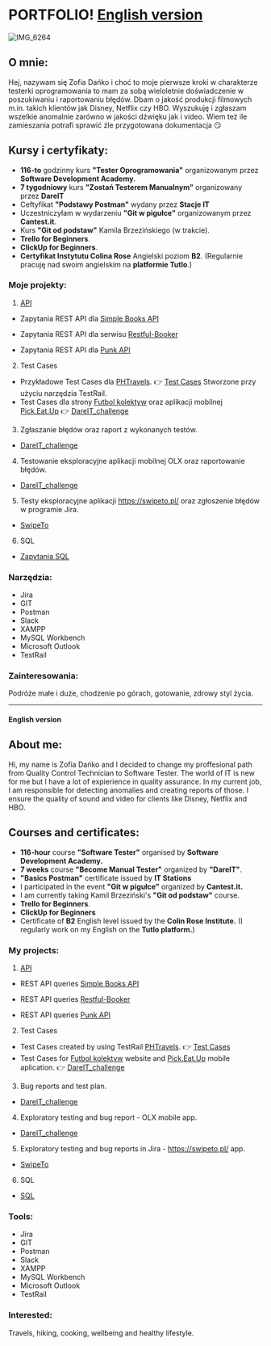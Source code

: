 # PORTFOLIO! [English version](#english-version)


![IMG_6264](https://user-images.githubusercontent.com/102677799/210249109-14005ed3-d44c-4f28-8de4-2e9c61935e00.JPG)


## O mnie:
Hej, nazywam się Zofia Dańko i choć to moje pierwsze kroki w charakterze testerki oprogramowania to mam za sobą wieloletnie doświadczenie w poszukiwaniu 
i raportowaniu błędów. Dbam o jakość produkcji filmowych m.in. takich klientów jak Disney, Netflix czy HBO. Wyszukuję i zgłaszam wszelkie anomalnie zarówno w jakości dźwięku jak i video. Wiem też ile zamieszania potrafi sprawić źle przygotowana dokumentacja :smirk: 
## Kursy i certyfikaty:

* **116-to** godzinny kurs **"Tester Oprogramowania"** organizowanym przez **Software Development Academy**. 
* **7 tygodniowy** kurs **"Zostań Testerem Manualnym"** organizowany przez **DareIT**
* Ceftyfikat **"Podstawy Postman"** wydany przez **Stacje IT** 
* Uczestniczyłam w wydarzeniu **"Git w pigułce"** organizowanym przez **Cantest.it**. 
* Kurs **"Git od podstaw"** Kamila Brzezińskiego (w trakcie).
* **Trello for Beginners**.
* **ClickUp for Beginners**. 
* **Certyfikat Instytutu Colina Rose** Angielski poziom **B2**. (Regularnie pracuję nad swoim angielskim na **platformie Tutlo**.)

 




### Moje projekty:

1. [API](https://github.com/ZofiaD/PORTFOLIO/tree/main/API)
 * Zapytania REST API dla [Simple Books API](https://github.com/vdespa/introduction-to-postman-course/blob/main/simple-books-api.md)
 
 * Zapytania REST API dla serwisu [Restful-Booker](https://restful-booker.herokuapp.com/)

 * Zapytania REST API dla [Punk API](https://punkapi.com/documentation/v2)

2. Test Cases
 * Przykładowe Test Cases dla [PHTravels](https://phptravels.net/). :point_right: [Test Cases](https://github.com/ZofiaD/PORTFOLIO/blob/main/TestCase.pdf) Stworzone przy użyciu narzędzia TestRail.
 * Test Cases dla strony [Futbol kolektyw](//scouts-test.futbolkolektyw.pl/pl) oraz aplikacji mobilnej [Pick.Eat.Up](https://pickeatup.io/) :point_right: [DareIT_challenge](https://drive.google.com/drive/folders/1OZHrDLQ9Q7OqTHEhCYCJTAEUBQSixOHD?usp=share_link)

3. Zgłaszanie błędów oraz raport z wykonanych testów.

 * [DareIT_challenge](https://drive.google.com/drive/folders/1ZBefbKlAniqDTgZPBl3wGLYppKZZWG9B?usp=share_link)
 
4. Testowanie eksploracyjne aplikacji mobilnej OLX oraz raportowanie błędów.

 * [DareIT_challenge](https://drive.google.com/drive/folders/1i8yyyPkfFo5nn885NUhzRrJreoPbNUPf?usp=share_link)
 
5. Testy eksploracyjne aplikacji https://swipeto.pl/ oraz zgłoszenie błędów w programie Jira.

 * [SwipeTo](https://github.com/ZofiaD/PORTFOLIO/files/11171694/swipe.pdf)
 
6. SQL

 * [Zapytania SQL](https://github.com/ZofiaD/PORTFOLIO/files/11179315/SQL.pdf)


 
 
### Narzędzia:
 * Jira
 * GIT
 * Postman
 * Slack
 * XAMPP
 * MySQL Workbench
 * Microsoft Outlook 
 * TestRail
 

### Zainteresowania:
Podróże małe i duże, chodzenie po górach, gotowanie, zdrowy styl życia.

---

#### English version

## About me:
Hi, my name is Zofia Dańko and I decided to change my proffesional path from Quality Control Technician to Software Tester.  The world of IT is new for me but I have a lot of expierience in quality assurance. In my current job, I am responsible for detecting anomalies and creating reports of those. I ensure the quality of sound and video for clients like Disney, Netflix and HBO.

## Courses and certificates:
* **116-hour** course **"Software Tester"** organised by **Software Development Academy.** 
* **7 weeks** course **"Become Manual Tester"** organized by **"DareIT"**.
* **"Basics Postman"** certificate issued by  **IT Stations** 
* I participated in the event **"Git w pigułce"** organized by **Cantest.it.** 
* I am currently taking Kamil Brzeziński's **"Git od podstaw"** course.
* **Trello for Beginners**.
* **ClickUp for Beginners** 
* Certificate of **B2** English level issued by the **Colin Rose Institute.** (I regularly work on my English on the **Tutlo platform.**)





### My projects:

1. [API](https://github.com/ZofiaD/PORTFOLIO/tree/main/API) 

* REST API queries [Simple Books API](https://github.com/vdespa/introduction-to-postman-course/blob/main/simple-books-api.md)

* REST API queries [Restful-Booker](https://restful-booker.herokuapp.com/)

* REST API queries [Punk API](https://punkapi.com/documentation/v2)

2. Test Cases

* Test Cases created by using TestRail [PHTravels](https://phptravels.net/). :point_right: [Test Cases](https://github.com/ZofiaD/PORTFOLIO/blob/main/TestCase.pdf)
* Test Cases for [Futbol kolektyw](//scouts-test.futbolkolektyw.pl/pl) website and [Pick.Eat.Up](https://pickeatup.io/) mobile aplication.  :point_right: [DareIT_challenge](https://drive.google.com/drive/folders/1OZHrDLQ9Q7OqTHEhCYCJTAEUBQSixOHD?usp=share_link)

3. Bug reports and test plan.

 * [DareIT_challenge](https://drive.google.com/drive/folders/1ZBefbKlAniqDTgZPBl3wGLYppKZZWG9B?usp=share_link)
 
4. Exploratory testing and bug report - OLX mobile app.

 * [DareIT_challenge](https://drive.google.com/drive/folders/1i8yyyPkfFo5nn885NUhzRrJreoPbNUPf?usp=share_link)
 
5. Exploratory testing and bug reports in Jira -  https://swipeto.pl/ app.
 * [SwipeTo](https://github.com/ZofiaD/PORTFOLIO/files/11171694/swipe.pdf)
 
6. SQL

 * [SQL](https://github.com/ZofiaD/PORTFOLIO/files/11179398/SQL.pdf)


### Tools:
 * Jira
 * GIT
 * Postman
 * Slack
 * XAMPP
 * MySQL Workbench
 * Microsoft Outlook 
 * TestRail

### Interested:

Travels, hiking, cooking, wellbeing and healthy lifestyle.
